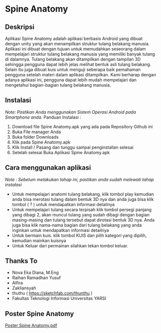 # Spine Anatomy
## Deskripsi
Aplikasi Spine Anatomy adalah aplikasi berbasis Android yang dibuat dengan unity yang akan menampilkan struktur tulang belakang manusia. Aplikasi ini dibuat dengan tujuan untuk memudahkan seseorang dalam mempelajari struktur tulang belakang manusia yang memiliki banyak tulang di dalamnya. Tulang belakang akan ditampilkan dengan tampilan 3D sehingga pengguna dapat lebih jelas melihat bentuk asli tulang belakang. Selain itu juga dibuat kuis untuk menguji seberapa baik pemahaman pengguna setelah materi dalam aplikasi ditampilkan. Kami berharap dengan adanya aplikasi ini, pengguna dapat lebih mudah mempelajari dan mengetahui bagian-bagian tulang belakang manusia.

## Instalasi
*Note: Pastikan Anda menggunakan Sistem Operasi Android pada Smartphone anda.* 
Panduan Instalasi :
1. Download file Spine Anatomy.apk yang ada pada Repository Github ini
2. Buka File manager Anda
3. Buka folder Downloads
4. Klik pada Spine Anatomy.apk
5. Klik Install / Pasang dan tunggu sampai penginstallan selesai
6. Setelah selesai Buka Aplikasi Spine Anatomy.apk

## Cara menggunakan aplikasi
*Note : Sebelum melakukan tahap ini, pastikan anda sudah melewati tahap instalasi*
- Untuk mempelajari anatomi tulang belakang, klik tombol play kemudian anda bisa merotasi tulang dalam bentuk 3D nya dan anda juga bisa klik tombol ( ? ) untuk mendapatkan informasi detailnya
- Untuk mempelajari tulang secara terpisah klik tombol persegi panjang yang dibagi 2, akan muncul tulang yang sudah dibagi dengan bagian masing-masing dan tulang tersebut dapat dirotasi bentuk 3D nya. Anda juga bisa klik nama-nama bagian dari tulang belakang yang anda inginkan untuk mendapatkan informasi detailnya
- Untuk bermain kuis. klik tombol KUIS dan pilih kategori yang dipilih, kemudian mainkan kuisnya
- Untuk Keluar dari permainan silahkan tekan tombol keluar.

## Thanks To
- Nova Eka Diana, M.Eng
- Raihan Ramadhan Yusuf
- Alfira 
- Zakliansyah
- thuthu ( https://sketchfab.com/thunthu )
- Fakultas Teknologi Informasi Universitas YARSI

## Poster Spine Anatomy
[Poster Spine Anatomy.pdf](https://github.com/Grafika-Komputer/Spine-Anatomy/files/6602201/Poster.Spine.Anatomy.pdf)

